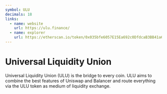 ```yaml
---
symbol: ULU
decimals: 18
links:
  - name: website
    url: https://ulu.finance/
  - name: explorer
    url: https://etherscan.io/token/0x035bfe6057E15Ea692c0DfdcaB3BB41a64Dd2aD4
---
```


# Universal Liquidity Union

Universal Liquidity Union (ULU) is the bridge to every coin. ULU aims to combine the best features of Uniswap and Balancer and route everything via the ULU token as medium of liquidity exchange.
